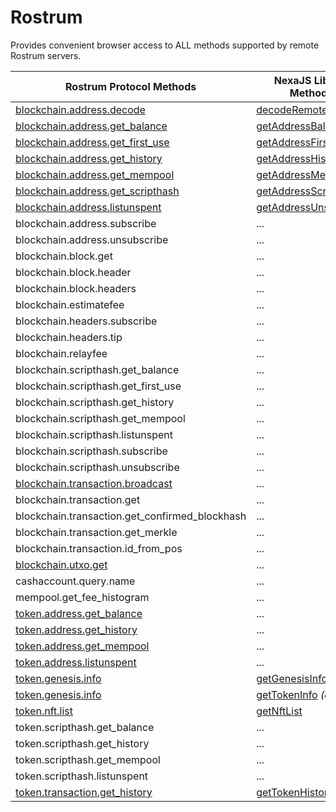 # Rostrum

Provides convenient browser access to ALL methods supported by remote Rostrum servers.

| Rostrum Protocol Methods | NexaJS Library Methods | Parameters |
|---|---|---|
| [blockchain.address.decode](https://bitcoinunlimited.gitlab.io/rostrum/protocol/methods/#blockchainaddressdecode) | [decodeRemoteAddress](/packages/Rostrum/index.js) | ( string ) |
| [blockchain.address.get_balance](https://bitcoinunlimited.gitlab.io/rostrum/protocol/methods/#blockchainaddressget_balance) | [getAddressBalance](/packages/Rostrum/index.js) | ( string ) |
| [blockchain.address.get_first_use](https://bitcoinunlimited.gitlab.io/rostrum/protocol/methods/#blockchainaddressget_first_use) | [getAddressFirstUse](/packages/Rostrum/index.js) | ( string ) |
| [blockchain.address.get_history](https://bitcoinunlimited.gitlab.io/rostrum/protocol/methods/#blockchainaddressget_history) | [getAddressHistory](/packages/Rostrum/index.js) | ( string ) |
| [blockchain.address.get_mempool](https://bitcoinunlimited.gitlab.io/rostrum/protocol/methods/#blockchainaddressget_mempool) | [getAddressMempool](/packages/Rostrum/index.js) | ( string ) |
| [blockchain.address.get_scripthash](https://bitcoinunlimited.gitlab.io/rostrum/protocol/methods/#blockchainaddressget_scripthash) | [getAddressScriptHash](/packages/Rostrum/index.js) | ( string ) |
| [blockchain.address.listunspent](https://bitcoinunlimited.gitlab.io/rostrum/protocol/methods/#blockchainaddresslistunspent) | [getAddressUnspent](/packages/Rostrum/index.js) | ( string ) |
| blockchain.address.subscribe | ... | ... |
| blockchain.address.unsubscribe | ... | ... |
| blockchain.block.get | ... | ... |
| blockchain.block.header | ... | ... |
| blockchain.block.headers | ... | ... |
| blockchain.estimatefee | ... | ... |
| blockchain.headers.subscribe | ... | ... |
| blockchain.headers.tip | ... | ... |
| blockchain.relayfee | ... | ... |
| blockchain.scripthash.get_balance | ... | ... |
| blockchain.scripthash.get_first_use | ... | ... |
| blockchain.scripthash.get_history | ... | ... |
| blockchain.scripthash.get_mempool | ... | ... |
| blockchain.scripthash.listunspent | ... | ... |
| blockchain.scripthash.subscribe | ... | ... |
| blockchain.scripthash.unsubscribe | ... | ... |
| [blockchain.transaction.broadcast](https://bitcoinunlimited.gitlab.io/rostrum/protocol/methods/#blockchaintransactionbroadcast) | ... | ... |
| blockchain.transaction.get | ... | ... |
| blockchain.transaction.get_confirmed_blockhash | ... | ... |
| blockchain.transaction.get_merkle | ... | ... |
| blockchain.transaction.id_from_pos | ... | ... |
| [blockchain.utxo.get](https://bitcoinunlimited.gitlab.io/rostrum/protocol/methods/#blockchainutxoget) | ... | ... |
| cashaccount.query.name | ... | ... |
| mempool.get_fee_histogram | ... | ... |
| [token.address.get_balance](https://bitcoinunlimited.gitlab.io/rostrum/protocol/methods/#tokenaddressget_balance) | ... | ... |
| [token.address.get_history](https://bitcoinunlimited.gitlab.io/rostrum/protocol/methods/#tokenaddressget_history) | ... | ... |
| [token.address.get_mempool](https://bitcoinunlimited.gitlab.io/rostrum/protocol/methods/#tokenaddressget_mempool) | ... | ... |
| [token.address.listunspent](https://bitcoinunlimited.gitlab.io/rostrum/protocol/methods/#tokenaddresslistunspent) | ... | ... |
| [token.genesis.info](https://bitcoinunlimited.gitlab.io/rostrum/protocol/methods/#tokengenesisinfo) | [getGenesisInfo](/packages/Rostrum/index.js) | ( string ) |
| [token.genesis.info](https://bitcoinunlimited.gitlab.io/rostrum/protocol/methods/#tokengenesisinfo) | [getTokenInfo](/packages/Rostrum/index.js) _(alias)_ | ( string ) |
| [token.nft.list](https://bitcoinunlimited.gitlab.io/rostrum/protocol/methods/#tokennftlist) | [getNftList](/packages/Rostrum/index.js) | ( string ) |
| token.scripthash.get_balance | ... | ... |
| token.scripthash.get_history | ... | ... |
| token.scripthash.get_mempool | ... | ... |
| token.scripthash.listunspent | ... | ... |
| [token.transaction.get_history](https://bitcoinunlimited.gitlab.io/rostrum/protocol/methods/#tokentransactionget_history) | [getTokenHistory](/packages/Rostrum/index.js) | ( string ) |
